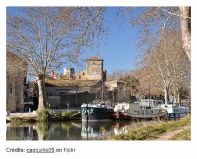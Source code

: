![Clara](/images/2021-12-17.jpg)

Crédits: [cagouille05](https://www.flickr.com/people/martagon/) on flickr